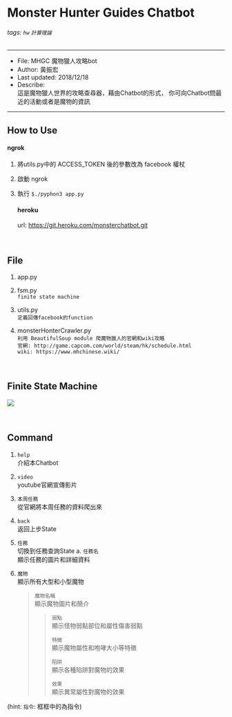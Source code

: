 Monster Hunter Guides Chatbot
===
###### tags: `hw` `計算理論`

-------------------------------------------
* File: MHGC 魔物獵人攻略bot
* Author: 黃振宏
* Last updated: 2018/12/18
* Describe:  
    這是魔物獵人世界的攻略查尋器，藉由Chatbot的形式，     你可向Chatbot問最近的活動或者是魔物的資訊
-------------------------------------------

## How to Use
#### ngrok  

1. 將utils.py中的 ACCESS_TOKEN 後的參數改為 facebook 權杖  

2. 啟動 ngrok  

3. 執行  `$./pyphon3 app.py`  



   #### heroku  

   url: https://git.heroku.com/monsterchatbot.git

<br>

## File
1. app.py  

2. fsm.py  
    `finite state machine`  
    
3. utils.py   
    `定義回傳facebook的function`  
    
4. monsterHonterCrawler.py   
    `利用 BeautifulSoup module 爬魔物獵人的官網和wiki攻略`   
    `官網: http://game.capcom.com/world/steam/hk/schedule.html`  
    `wiki: https://www.mhchinese.wiki/`  
    

<br>

## Finite State Machine
![](https://i.imgur.com/H2ZzDZx.png)

<br>

## Command
1. `help`  
    介紹本Chatbot

2. `video`  
    youtube官網宣傳影片
    
3. `本周任務`  
    從官網將本周任務的資料爬出來

4. `back`  
    返回上步State
    
4. `任務`  
    切換到任務查詢State
    a. `任務名`  
    ​    顯示任務的圖片和詳細資料

6. `魔物`  
    顯示所有大型和小型魔物  

    > `魔物名稱`  
    > 顯示魔物圖片和簡介 
    >
    > > `弱點`  
    > > 顯示怪物弱點部位和屬性傷害弱點
    > >
    > > `特徵`  
    > > 顯示魔物屬性和咆哮大小等特徵
    > > 
    > > `陷阱`  
    > > 顯示各種陷阱對魔物的效果
    > > 
    > > `效果`  
    > > 顯示異常屬性對魔物的效果


(hint: `指令`: 框框中的為指令)
